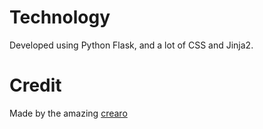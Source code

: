 # Technology

Developed using Python Flask, and a lot of CSS and Jinja2.

# Credit 

Made by the amazing [crearo](https://github.com/crearo)
